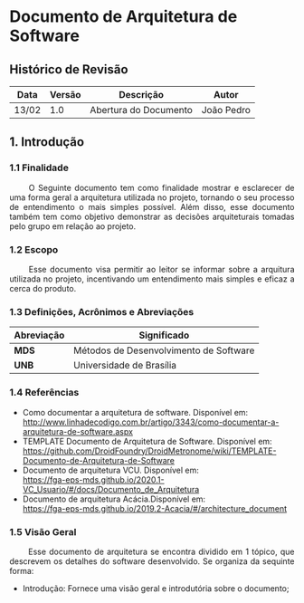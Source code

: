 # Documento de Arquitetura de Software

## Histórico de Revisão

Data|Versão|Descrição|Autor
-|-|-|-
13/02|1.0|Abertura do Documento|João Pedro

## 1. Introdução

### 1.1 Finalidade

<p align = "justify"> &emsp;&emsp; O Seguinte documento tem como finalidade mostrar e esclarecer de uma forma geral a arquitetura utilizada no projeto, tornando o seu processo de entendimento o mais simples possível. Além disso, esse documento também tem como objetivo demonstrar as decisões arquiteturais tomadas pelo grupo em relação ao projeto.</p>

### 1.2 Escopo

<p align = "justify"> &emsp;&emsp; Esse documento visa permitir ao leitor se informar sobre a arquitura utilizada no projeto, incentivando um entendimento mais simples e eficaz a cerca do produto.</p>

### 1.3 Definições, Acrônimos e Abreviações

Abreviação|Significado
-|-
**MDS**| Métodos de Desenvolvimento de Software
**UNB**| Universidade de Brasília

### 1.4 Referências

- Como documentar a arquitetura de software. Disponível em: </br> http://www.linhadecodigo.com.br/artigo/3343/como-documentar-a-arquitetura-de-software.aspx
- TEMPLATE Documento de Arquitetura de Software. Disponível em: </br> https://github.com/DroidFoundry/DroidMetronome/wiki/TEMPLATE-Documento-de-Arquitetura-de-Software
- Documento de arquitetura VCU. Disponível em: </br> https://fga-eps-mds.github.io/2020.1-VC_Usuario/#/docs/Documento_de_Arquitetura
- Documento de arquitetura Acácia.Disponível em: </br> https://fga-eps-mds.github.io/2019.2-Acacia/#/architecture_document

### 1.5 Visão Geral

<p align="justify"> &emsp;&emsp; Esse documento de arquitetura se encontra dividido em 1 tópico, que descrevem os detalhes do software desenvolvido. Se organiza da sequinte forma: </p>

- Introdução: Fornece uma visão geral e introdutória sobre o documento;
